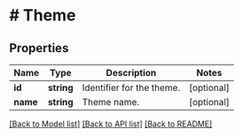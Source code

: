 # # Theme

## Properties

Name | Type | Description | Notes
------------ | ------------- | ------------- | -------------
**id** | **string** | Identifier for the theme. | [optional]
**name** | **string** | Theme name. | [optional]

[[Back to Model list]](../../README.md#models) [[Back to API list]](../../README.md#endpoints) [[Back to README]](../../README.md)
